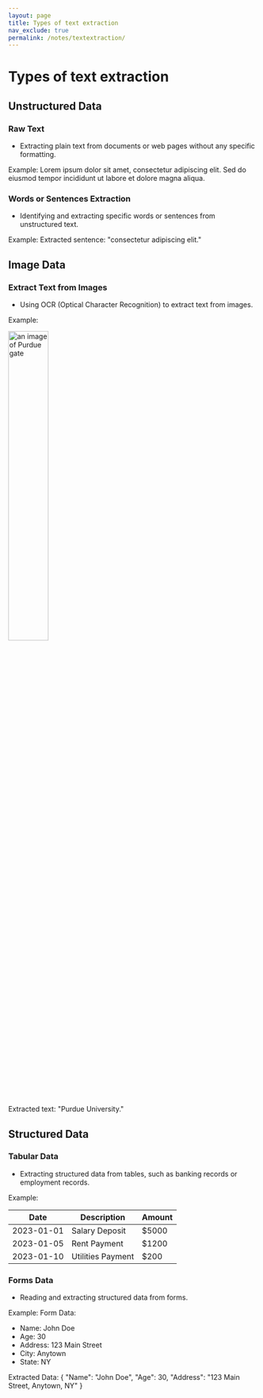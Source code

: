 ```yaml
---
layout: page
title: Types of text extraction
nav_exclude: true
permalink: /notes/textextraction/
---
```


# Types of text extraction






## Unstructured Data

### Raw Text
- Extracting plain text from documents or web pages without any specific formatting.

Example:
Lorem ipsum dolor sit amet, consectetur adipiscing elit. Sed do eiusmod tempor incididunt ut labore et dolore magna aliqua.

### Words or Sentences Extraction
- Identifying and extracting specific words or sentences from unstructured text.

Example:
Extracted sentence: "consectetur adipiscing elit."

## Image Data

### Extract Text from Images
- Using OCR (Optical Character Recognition) to extract text from images.

Example:
<div class="fig figcenter fighighlight">
  <img src="/ILS_NLP/assets/images/purduegate.jpg" width="40%" alt="an image of Purdue gate"> 
</div>
Extracted text: "Purdue University."

## Structured Data

### Tabular Data
- Extracting structured data from tables, such as banking records or employment records.

Example:

| Date       | Description        | Amount |
|------------|--------------------|--------|
| 2023-01-01 | Salary Deposit     | $5000  |
| 2023-01-05 | Rent Payment       | $1200  |
| 2023-01-10 | Utilities Payment  | $200   |

### Forms Data
- Reading and extracting structured data from forms.

Example:
Form Data:
- Name: John Doe
- Age: 30
- Address: 123 Main Street
- City: Anytown
- State: NY

Extracted Data:
{
  "Name": "John Doe",
  "Age": 30,
  "Address": "123 Main Street, Anytown, NY"
}
